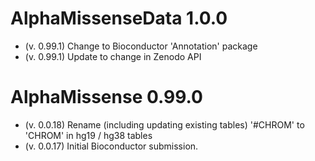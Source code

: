 # AlphaMissenseData 1.0.0

* (v. 0.99.1) Change to Bioconductor 'Annotation' package
* (v. 0.99.1) Update to change in Zenodo API

# AlphaMissense 0.99.0

* (v. 0.0.18) Rename (including updating existing tables) '#CHROM' to
  'CHROM' in hg19 / hg38 tables
* (v. 0.0.17) Initial Bioconductor submission.
